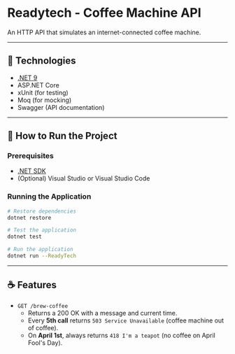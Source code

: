 # Readytech - Coffee Machine API

An HTTP API that simulates an internet-connected coffee machine.

---

## 🧱 Technologies

- [.NET 9](https://learn.microsoft.com/en-us/dotnet/core/whats-new/dotnet-9/overview)
- ASP.NET Core
- xUnit (for testing)
- Moq (for mocking)
- Swagger (API documentation)

---

## 🚀 How to Run the Project

### Prerequisites

- [.NET SDK](https://dotnet.microsoft.com/en-us/download/dotnet/9.0)
- (Optional) Visual Studio or Visual Studio Code

### Running the Application

```bash
# Restore dependencies
dotnet restore

# Test the application
dotnet test

# Run the application
dotnet run --ReadyTech
```

---

## ☕ Features

- `GET /brew-coffee`
  - Returns a 200 OK with a message and current time.
  - Every **5th call** returns `503 Service Unavailable` (coffee machine out of coffee).
  - On **April 1st**, always returns `418 I'm a teapot` (no coffee on April Fool's Day).

